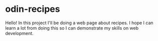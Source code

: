 # odin-recipes

Hello! In this project I'll be doing a web page about recipes. I hope I can learn a lot from doing this so I can demonstrate my skills on web development.